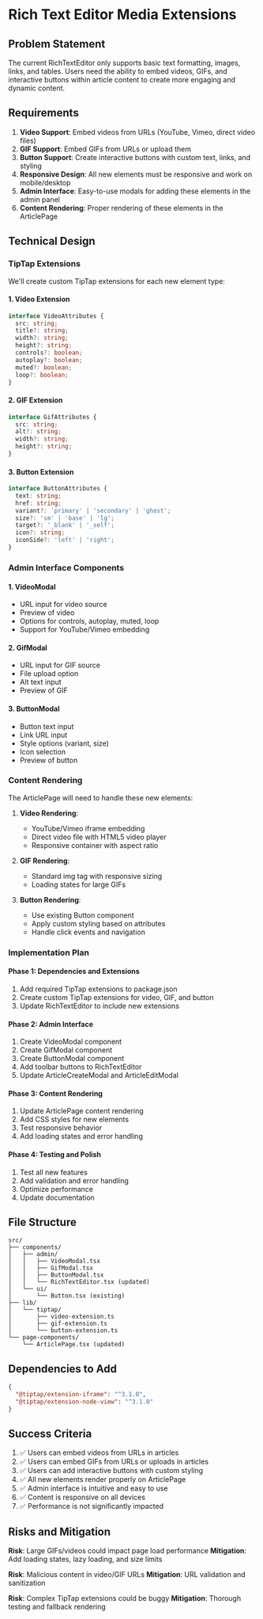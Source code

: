 # Rich Text Editor Media Extensions

## Problem Statement

The current RichTextEditor only supports basic text formatting, images, links, and tables. Users need the ability to embed videos, GIFs, and interactive buttons within article content to create more engaging and dynamic content.

## Requirements

1. **Video Support**: Embed videos from URLs (YouTube, Vimeo, direct video files)
2. **GIF Support**: Embed GIFs from URLs or upload them
3. **Button Support**: Create interactive buttons with custom text, links, and styling
4. **Responsive Design**: All new elements must be responsive and work on mobile/desktop
5. **Admin Interface**: Easy-to-use modals for adding these elements in the admin panel
6. **Content Rendering**: Proper rendering of these elements in the ArticlePage

## Technical Design

### TipTap Extensions

We'll create custom TipTap extensions for each new element type:

#### 1. Video Extension
```typescript
interface VideoAttributes {
  src: string;
  title?: string;
  width?: string;
  height?: string;
  controls?: boolean;
  autoplay?: boolean;
  muted?: boolean;
  loop?: boolean;
}
```

#### 2. GIF Extension
```typescript
interface GifAttributes {
  src: string;
  alt?: string;
  width?: string;
  height?: string;
}
```

#### 3. Button Extension
```typescript
interface ButtonAttributes {
  text: string;
  href: string;
  variant?: 'primary' | 'secondary' | 'ghost';
  size?: 'sm' | 'base' | 'lg';
  target?: '_blank' | '_self';
  icon?: string;
  iconSide?: 'left' | 'right';
}
```

### Admin Interface Components

#### 1. VideoModal
- URL input for video source
- Preview of video
- Options for controls, autoplay, muted, loop
- Support for YouTube/Vimeo embedding

#### 2. GifModal
- URL input for GIF source
- File upload option
- Alt text input
- Preview of GIF

#### 3. ButtonModal
- Button text input
- Link URL input
- Style options (variant, size)
- Icon selection
- Preview of button

### Content Rendering

The ArticlePage will need to handle these new elements:

1. **Video Rendering**: 
   - YouTube/Vimeo iframe embedding
   - Direct video file with HTML5 video player
   - Responsive container with aspect ratio

2. **GIF Rendering**:
   - Standard img tag with responsive sizing
   - Loading states for large GIFs

3. **Button Rendering**:
   - Use existing Button component
   - Apply custom styling based on attributes
   - Handle click events and navigation

### Implementation Plan

#### Phase 1: Dependencies and Extensions
1. Add required TipTap extensions to package.json
2. Create custom TipTap extensions for video, GIF, and button
3. Update RichTextEditor to include new extensions

#### Phase 2: Admin Interface
1. Create VideoModal component
2. Create GifModal component  
3. Create ButtonModal component
4. Add toolbar buttons to RichTextEditor
5. Update ArticleCreateModal and ArticleEditModal

#### Phase 3: Content Rendering
1. Update ArticlePage content rendering
2. Add CSS styles for new elements
3. Test responsive behavior
4. Add loading states and error handling

#### Phase 4: Testing and Polish
1. Test all new features
2. Add validation and error handling
3. Optimize performance
4. Update documentation

## File Structure

```
src/
├── components/
│   ├── admin/
│   │   ├── VideoModal.tsx
│   │   ├── GifModal.tsx
│   │   ├── ButtonModal.tsx
│   │   └── RichTextEditor.tsx (updated)
│   └── ui/
│       └── Button.tsx (existing)
├── lib/
│   └── tiptap/
│       ├── video-extension.ts
│       ├── gif-extension.ts
│       └── button-extension.ts
└── page-components/
    └── ArticlePage.tsx (updated)
```

## Dependencies to Add

```json
{
  "@tiptap/extension-iframe": "^3.1.0",
  "@tiptap/extension-node-view": "^3.1.0"
}
```

## Success Criteria

1. ✅ Users can embed videos from URLs in articles
2. ✅ Users can embed GIFs from URLs or uploads in articles  
3. ✅ Users can add interactive buttons with custom styling
4. ✅ All new elements render properly on ArticlePage
5. ✅ Admin interface is intuitive and easy to use
6. ✅ Content is responsive on all devices
7. ✅ Performance is not significantly impacted

## Risks and Mitigation

**Risk**: Large GIFs/videos could impact page load performance
**Mitigation**: Add loading states, lazy loading, and size limits

**Risk**: Malicious content in video/GIF URLs
**Mitigation**: URL validation and sanitization

**Risk**: Complex TipTap extensions could be buggy
**Mitigation**: Thorough testing and fallback rendering

